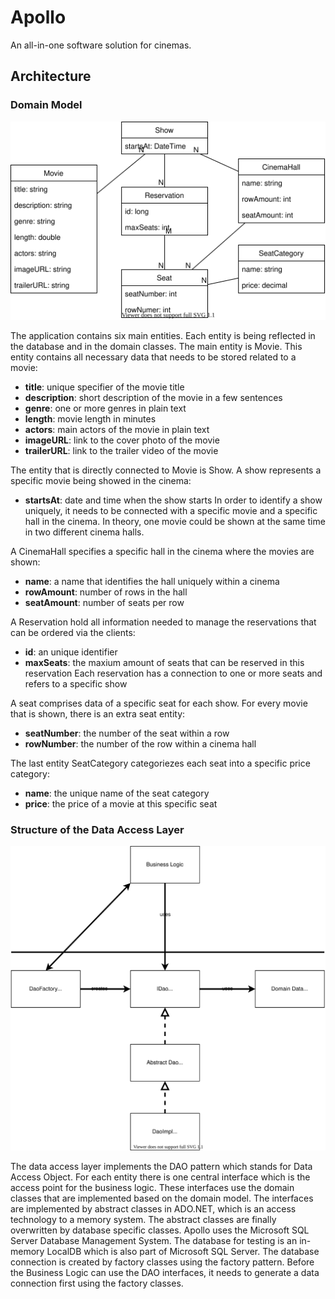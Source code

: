 ﻿# Apollo
An all-in-one software solution for cinemas.

## Architecture
### Domain Model
![Apollo Domain Model](docs/domain-model.svg)

The application contains six main entities. Each entity is being reflected in the database and in the domain classes.
The main entity is Movie. This entity contains all necessary data that needs to be stored related to a movie:
* **title**: unique specifier of the movie title
* **description**: short description of the movie in a few sentences
* **genre**: one or more genres in plain text
* **length**: movie length in minutes
* **actors**: main actors of the movie in plain text
* **imageURL**: link to the cover photo of the movie
* **trailerURL**: link to the trailer video of the movie

The entity that is directly connected to Movie is Show. A show represents a specific movie being showed in the cinema:
* **startsAt**: date and time when the show starts
In order to identify a show uniquely, it needs to be connected with a specific movie and a specific hall in the cinema. In theory, one movie could be shown at the same time in two different cinema halls.

A CinemaHall specifies a specific hall in the cinema where the movies are shown:
* **name**: a name that identifies the hall uniquely within a cinema
* **rowAmount**: number of rows in the hall
* **seatAmount**: number of seats per row

A Reservation hold all information needed to manage the reservations that can be ordered via the clients:
* **id**: an unique identifier
* **maxSeats**: the maxium amount of seats that can be reserved in this reservation
Each reservation has a connection to one or more seats and refers to a specific show

A seat comprises data of a specific seat for each show. For every movie that is shown, there is an extra seat entity:
* **seatNumber**: the number of the seat within a row
* **rowNumber**: the number of the row within a cinema hall

The last entity SeatCategory categoriezes each seat into a specific price category:
* **name**: the unique name of the seat category
* **price**: the price of a movie at this specific seat

### Structure of the Data Access Layer
![Apollo Data Access Layer](docs/data-access-layer.svg)

The data access layer implements the DAO pattern which stands for Data Access Object. For each entity there is one central interface which is the access point for the business logic.
These interfaces use the domain classes that are implemented based on the domain model.
The interfaces are implemented by abstract classes in ADO.NET, which is an access technology to a memory system.
The abstract classes are finally overwritten by database specific classes. Apollo uses the Microsoft SQL Server Database Management System. The database for testing is an in-memory LocalDB which is also part of Microsoft SQL Server.
The database connection is created by factory classes using the factory pattern. Before the Business Logic can use the DAO interfaces, it needs to generate a data connection first using the factory classes.

